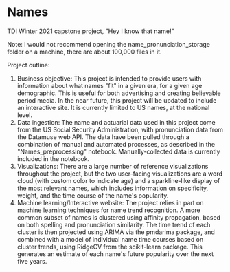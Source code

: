 # Names
 TDI Winter 2021 capstone project, "Hey I know that name!"

Note: I would not recommend opening the name_pronunciation_storage folder on a machine, there are about 100,000 files in it. 

Project outline:
1. Business objective:
This project is intended to provide users with information about what names "fit" in a given era, for a given age demographic. This is useful for both advertising and creating believable period media. In the near future, this project will be updated to include an interactive site. It is currently limited to US names, at the national level. 
2. Data ingestion:
The name and actuarial data used in this project come from the US Social Security Administration, with pronunciation data from the Datamuse web API. The data have been pulled through a combination of manual and automated processes, as described in the "Names_preprocessing" notebook. Manually-collected data is currently included in the notebook.
3. Visualizations:
There are a large number of reference visualizations throughout the project, but the two user-facing visualizations are a word cloud (with custom color to indicate age) and a sparkline-like display of the most relevant names, which includes information on specificity, weight, and the time course of the name's popularity. 
4. Machine learning/Interactive website:
The project relies in part on machine learning techniques for name trend recognition. A more common subset of names is clustered using affinity propagation, based on both spelling and pronunciation similarity. The time trend of each cluster is then projected using ARIMA via the pmdarima package, and combined with a model of individual name time courses based on cluster trends, using RidgeCV from the scikit-learn package. This generates an estimate of each name's future popularity over the next five years.